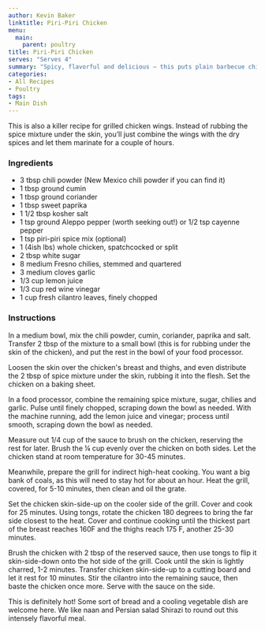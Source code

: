 ```yaml
---
author: Kevin Baker
linktitle: Piri-Piri Chicken
menu:
  main:
    parent: poultry
title: Piri-Piri Chicken  
serves: "Serves 4"
summary: "Spicy, flavorful and delicious — this puts plain barbecue chicken to shame. "
categories:
- All Recipes
- Poultry
tags:
- Main Dish
---
```

This is also a killer recipe for grilled chicken wings. Instead of rubbing the spice mixture under the skin, you’ll just combine the wings with the dry spices and let them marinate for a couple of hours. 

### Ingredients

<div class="ingredient-list">
  
* 3 tbsp chili powder (New Mexico chili powder if you can find it)  
* 1 tbsp ground cumin  
* 1 tbsp ground coriander   
* 1 tbsp sweet paprika  
* 1 1/2 tbsp kosher salt  
* 1 tsp ground Aleppo pepper (worth seeking out!) or 1/2 tsp cayenne pepper  
* 1 tsp piri-piri spice mix (optional)   
* 1 (4ish lbs) whole chicken, spatchcocked or split   
* 2 tbsp white sugar   
* 8 medium Fresno chilies, stemmed and quartered   
* 3 medium cloves garlic   
* 1/3 cup lemon juice  
* 1/3 cup red wine vinegar  
* 1 cup fresh cilantro leaves, finely chopped   

</div>

### Instructions
In a medium bowl, mix the chili powder, cumin, coriander, paprika and salt. Transfer 2 tbsp of the mixture to a small bowl (this is for rubbing under the skin of the chicken), and put the rest in the bowl of your food processor. 

Loosen the skin over the chicken's breast and thighs, and even distribute the 2 tbsp of spice mixture under the skin, rubbing it into the flesh.  Set the chicken on a baking sheet. 

In a food processor, combine the remaining spice mixture, sugar, chilies and garlic. Pulse until finely chopped, scraping down the bowl as needed. With the machine running, add the lemon juice and vinegar; process until smooth, scraping down the bowl as needed. 

Measure out 1/4 cup of the sauce to brush on the chicken, reserving the rest for later. Brush the ¼ cup evenly over the chicken on both sides. Let the chicken stand at room temperature for 30-45 minutes. 

Meanwhile, prepare the grill for indirect high-heat cooking. You want a big bank of coals, as this will need to stay hot for about an hour. Heat the grill, covered, for 5-10 minutes, then clean and oil the grate. 

Set the chicken skin-side-up on the cooler side of the grill. Cover and cook for 25 minutes. Using tongs, rotate the chicken 180 degrees to bring the far side closest to the heat. Cover and continue cooking until the thickest part of the breast reaches 160F and the thighs reach 175 F, another 25-30 minutes. 

Brush the chicken with 2 tbsp of the reserved sauce, then use tongs to flip it skin-side-down onto the hot side of the grill. Cook until the skin is lightly charred, 1-2 minutes. Transfer chicken skin-side-up to a cutting board and let it rest for 10 minutes. Stir the cilantro into the remaining sauce, then baste the chicken once more. Serve with the sauce on the side. 

This is definitely hot! Some sort of bread and a cooling vegetable dish are welcome here. We like naan and Persian salad Shirazi to round out this intensely flavorful meal.
